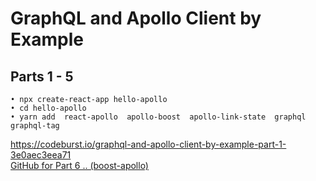 # GraphQL and Apollo Client by Example
## Parts 1 - 5

	• npx create-react-app hello-apollo
	• cd hello-apollo
	• yarn add  react-apollo  apollo-boost  apollo-link-state  graphql  graphql-tag

 https://codeburst.io/graphql-and-apollo-client-by-example-part-1-3e0aec3eea71   
[GitHub for Part 6 .. (boost-apollo)](https://github.com/gzbit/boost-apollo.git)